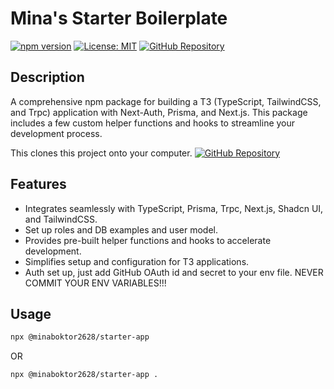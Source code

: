 # Mina's Starter Boilerplate

[![npm version](https://badge.fury.io/js/%40minaboktor2628%2Fstarter-app.svg)](https://badge.fury.io/js/%40minaboktor2628%2Fstarter-app)
[![License: MIT](https://img.shields.io/badge/License-MIT-yellow.svg)](https://opensource.org/licenses/MIT)
[![GitHub Repository](https://img.shields.io/badge/GitHub-Repository-blue?logo=github)](https://github.com/minaboktor2628/starter-app-cli)

## Description

A comprehensive npm package for building a T3 (TypeScript, TailwindCSS, and Trpc) application with Next-Auth, Prisma, and Next.js. This package includes a few custom helper functions and hooks to streamline your development process.

This clones this project onto your computer.
[![GitHub Repository](https://img.shields.io/badge/GitHub-Repository-blue?logo=github)](https://github.com/minaboktor2628/starter-app)
## Features

- Integrates seamlessly with TypeScript, Prisma, Trpc, Next.js, Shadcn UI, and TailwindCSS.
- Set up roles and DB examples and user model.
- Provides pre-built helper functions and hooks to accelerate development.
- Simplifies setup and configuration for T3 applications.
- Auth set up, just add GitHub OAuth id and secret to your env file. NEVER COMMIT YOUR ENV VARIABLES!!!

## Usage

```bash
npx @minaboktor2628/starter-app
```
OR

```bash
npx @minaboktor2628/starter-app .
```

